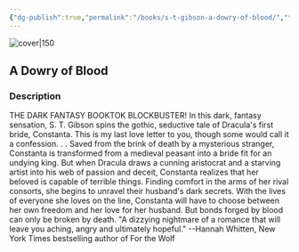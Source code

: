 ```yaml
---
{"dg-publish":true,"permalink":"/books/s-t-gibson-a-dowry-of-blood/","title":"\"A Dowry of Blood\"","tags":["Fantasy","romance"]}
---
```




![cover|150](http://books.google.com/books/content?id=r_FhEAAAQBAJ&printsec=frontcover&img=1&zoom=1&edge=curl&source=gbs_api)

## A Dowry of Blood

### Description

THE DARK FANTASY BOOKTOK BLOCKBUSTER! In this dark, fantasy sensation, S. T. Gibson spins the gothic, seductive tale of Dracula's first bride, Constanta. This is my last love letter to you, though some would call it a confession. . . Saved from the brink of death by a mysterious stranger, Constanta is transformed from a medieval peasant into a bride fit for an undying king. But when Dracula draws a cunning aristocrat and a starving artist into his web of passion and deceit, Constanta realizes that her beloved is capable of terrible things. Finding comfort in the arms of her rival consorts, she begins to unravel their husband's dark secrets. With the lives of everyone she loves on the line, Constanta will have to choose between her own freedom and her love for her husband. But bonds forged by blood can only be broken by death. "A dizzying nightmare of a romance that will leave you aching, angry and ultimately hopeful." --Hannah Whitten, New York Times bestselling author of For the Wolf
```